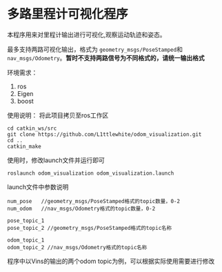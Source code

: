 # 多路里程计可视化程序

本程序用来对里程计输出进行可视化,观察运动轨迹和姿态。

最多支持两路可视化输出，格式为 `geometry_msgs/PoseStamped`和`nav_msgs/Odometry`。**暂时不支持两路信号为不同格式的，请统一输出格式**

环境需求：

1. ros
2. Eigen
3. boost 

使用说明：
将此项目拷贝至ros工作区

```
cd catkin_ws/src
git clone https://github.com/L1ttlewhite/odom_visualization.git
cd ..
catkin_make
```

使用时，修改launch文件并运行即可
```
roslaunch odom_visualization odom_visualization.launch
```

launch文件中参数说明

```
num_pose   //geometry_msgs/PoseStamped格式的topic数量，0-2
num_odom   //nav_msgs/Odometry格式的topic数量，0-2

pose_topic_1 
pose_topic_2 //geometry_msgs/PoseStamped格式的topic名称

odom_topic_1 
odom_topic_2 //nav_msgs/Odometry格式的topic名称
```
程序中以Vins的输出的两个odom topic为例，可以根据实际使用需要进行修改 